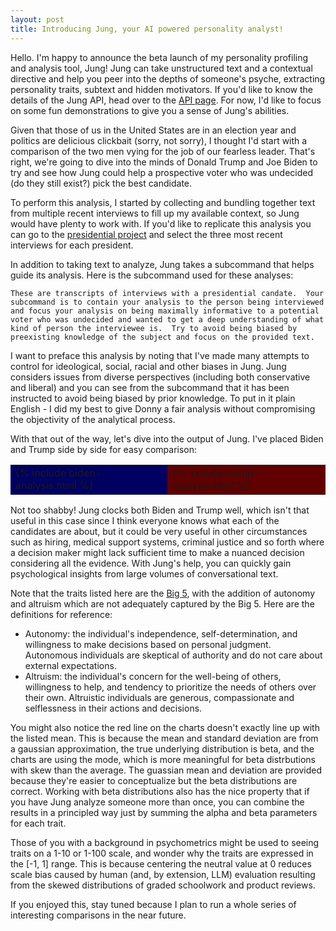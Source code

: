 ```yaml
---
layout: post
title: Introducing Jung, your AI powered personality analyst!
---
```


Hello. I'm happy to announce the beta launch of my personality profiling and analysis tool, Jung! Jung can take unstructured text and a contextual directive and help you peer into the depths of someone's psyche, extracting personality traits, subtext and hidden motivators. If you'd like to know the details of the Jung API, head over to the [API page](./jung/). For now, I'd like to focus on some fun demonstrations to give you a sense of Jung's abilities.

Given that those of us in the United States are in an election year and politics are delicious clickbait (sorry, not sorry), I thought I'd start with a comparison of the two men vying for the job of our fearless leader. That's right, we're going to dive into the minds of Donald Trump and Joe Biden to try and see how Jung could help a prospective voter who was undecided (do they still exist?) pick the best candidate.

To perform this analysis, I started by collecting and bundling together text from multiple recent interviews to fill up my available context, so Jung would have plenty to work with. If you'd like to replicate this analysis you can go to the [presidential project](https://www.presidency.ucsb.edu/presidents) and select the three most recent interviews for each president.

In addition to taking text to analyze, Jung takes a subcommand that helps guide its analysis. Here is the subcommand used for these analyses:

```text
These are transcripts of interviews with a presidential candate.  Your subcommand is to contain your analysis to the person being interviewed and focus your analysis on being maximally informative to a potential voter who was undecided and wanted to get a deep understanding of what kind of person the interviewee is.  Try to avoid being biased by preexisting knowledge of the subject and focus on the provided text.
```

I want to preface this analysis by noting that I've made many attempts to control for ideological, social, racial and other biases in Jung. Jung considers issues from diverse perspectives (including both conservative and liberal) and you can see from the subcommand that it has been instructed to avoid being biased by prior knowledge. To put in it plain English - I did my best to give Donny a fair analysis without compromising the objectivity of the analytical process.

With that out of the way, let's dive into the output of Jung. I've placed Biden and Trump side by side for easy comparison:

<table>
    <tr>
        <td class="analysis-table" style="background-color: rgb(0, 0, 96)">
        {% include biden-analysis.html %}
        </td>
        <td class="analysis-table" style="background-color: rgb(96, 0, 0)">
        {% include trump-analysis.html %}
        </td>
    </tr>
</table>

Not too shabby! Jung clocks both Biden and Trump well, which isn't that useful in this case since I think everyone knows what each of the candidates are about, but it could be very useful in other circumstances such as hiring, medical support systems, criminal justice and so forth where a decision maker might lack sufficient time to make a nuanced decision considering all the evidence. With Jung's help, you can quickly gain psychological insights from large volumes of conversational text.

Note that the traits listed here are the [Big 5](https://en.wikipedia.org/wiki/Big_Five_personality_traits), with the addition of autonomy and altruism which are not adequately captured by the Big 5. Here are the definitions for reference:

- Autonomy: the individual's independence, self-determination, and willingness to make decisions based on personal judgment. Autonomous individuals are skeptical of authority and do not care about external expectations.
- Altruism: the individual's concern for the well-being of others, willingness to help, and tendency to prioritize the needs of others over their own. Altruistic individuals are generous, compassionate and selflessness in their actions and decisions.

You might also notice the red line on the charts doesn't exactly line up with the listed mean. This is because the mean and standard deviation are from a gaussian approximation, the true underlying distribution is beta, and the charts are using the mode, which is more meaningful for beta distrbutions with skew than the average. The guassian mean and deviation are provided because they're easier to conceptualize but the beta distributions are correct.  Working with beta distributions also has the nice property that if you have Jung analyze someone more than once, you can combine the results in a principled way just by summing the alpha and beta parameters for each trait.

Those of you with a background in psychometrics might be used to seeing traits on a 1-10 or 1-100 scale, and wonder why the traits are expressed in the [-1, 1] range. This is because centering the neutral value at 0 reduces scale bias caused by human (and, by extension, LLM) evaluation resulting from the skewed distributions of graded schoolwork and product reviews.

If you enjoyed this, stay tuned because I plan to run a whole series of interesting comparisons in the near future.
